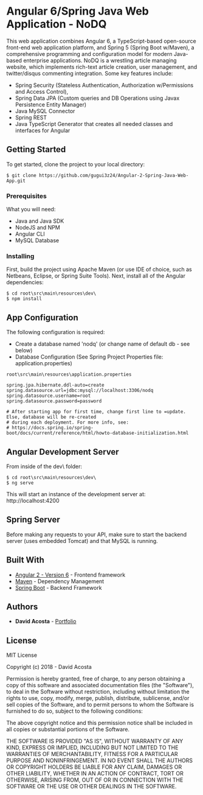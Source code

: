 # Angular 6/Spring Java Web Application - NoDQ

This web application combines Angular 6, a TypeScript-based open-source front-end web application platform, and Spring 5 (Spring Boot w/Maven), a comprehensive programming and configuration model for modern Java-based enterprise applications. NoDQ is a wrestling article managing website, which implements rich-text article creation, user management, and twitter/disqus commenting integration. Some key features include:

- Spring Security (Stateless Authentication, Authorization w/Permissions and Access Control),
- Spring Data JPA (Custom queries and DB Operations using Javax Persistence Entity Manager)
- Java MySQL Connector
- Spring REST
- Java TypeScript Generator that creates all needed classes and interfaces for Angular

## Getting Started

To get started, clone the project to your local directory:
```
$ git clone https://github.com/gugui3z24/Angular-2-Spring-Java-Web-App.git
```

### Prerequisites

What you will need:
- Java and Java SDK
- NodeJS and NPM
- Angular CLI
- MySQL Database

### Installing

First, build the project using Apache Maven (or use IDE of choice, such as Netbeans, Eclipse, or Spring Suite Tools).
Next, install all of the Angular dependencies:

```
$ cd root\src\main\resources\dev\
$ npm install
```

## App Configuration
The following configuration is required:
- Create a database named 'nodq' (or change name of default db - see below)
- Database Configuration (See Spring Project Properties file: application.properties)
```
root\src\main\resources\application.properties

spring.jpa.hibernate.ddl-auto=create
spring.datasource.url=jdbc:mysql://localhost:3306/nodq
spring.datasource.username=root
spring.datasource.password=password

# After starting app for first time, change first line to =update. Else, database will be re-created 
# during each deployment. For more info, see:
# https://docs.spring.io/spring-boot/docs/current/reference/html/howto-database-initialization.html
```

## Angular Development Server

From inside of the dev\ folder:
```
$ cd root\src\main\resources\dev\
$ ng serve
```
This will start an instance of the development server at: http://localhost:4200

## Spring Server

Before making any requests to your API, make sure to start the backend server (uses embedded Tomcat) and that MySQL is running.

## Built With

* [Angular 2 - Version 6](https://angular.io) - Frontend framework
* [Maven](https://maven.apache.org/) - Dependency Management
* [Spring Boot](https://spring.io) - Backend Framework

## Authors

* **David Acosta** - [Portfolio](www.acostadavid.com)

## License

MIT License

Copyright (c) 2018 - David Acosta

Permission is hereby granted, free of charge, to any person obtaining a copy of this software and associated documentation files (the "Software"), to deal in the Software without restriction, including without limitation the rights to use, copy, modify, merge, publish, distribute, sublicense, and/or sell copies of the Software, and to permit persons to whom the Software is furnished to do so, subject to the following conditions:

The above copyright notice and this permission notice shall be included in all copies or substantial portions of the Software.

THE SOFTWARE IS PROVIDED "AS IS", WITHOUT WARRANTY OF ANY KIND, EXPRESS OR IMPLIED, INCLUDING BUT NOT LIMITED TO THE WARRANTIES OF MERCHANTABILITY, FITNESS FOR A PARTICULAR PURPOSE AND NONINFRINGEMENT. IN NO EVENT SHALL THE AUTHORS OR COPYRIGHT HOLDERS BE LIABLE FOR ANY CLAIM, DAMAGES OR OTHER LIABILITY, WHETHER IN AN ACTION OF CONTRACT, TORT OR OTHERWISE, ARISING FROM, OUT OF OR IN CONNECTION WITH THE SOFTWARE OR THE USE OR OTHER DEALINGS IN THE SOFTWARE.
